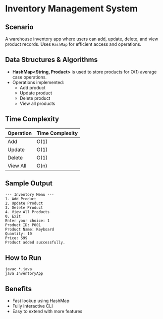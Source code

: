 # Inventory Management System

## Scenario
A warehouse inventory app where users can add, update, delete, and view product records. Uses `HashMap` for efficient access and operations.

## Data Structures & Algorithms
- **HashMap<String, Product>** is used to store products for O(1) average case operations.
- Operations implemented:
  - Add product
  - Update product
  - Delete product
  - View all products

## Time Complexity
| Operation | Time Complexity |
|-----------|------------------|
| Add       | O(1)             |
| Update    | O(1)             |
| Delete    | O(1)             |
| View All  | O(n)             |

## Sample Output
```
--- Inventory Menu ---
1. Add Product
2. Update Product
3. Delete Product
4. View All Products
0. Exit
Enter your choice: 1
Product ID: P001
Product Name: Keyboard
Quantity: 10
Price: 599
Product added successfully.
```

## How to Run
```
javac *.java
java InventoryApp
```

## Benefits
- Fast lookup using HashMap
- Fully interactive CLI
- Easy to extend with more features
